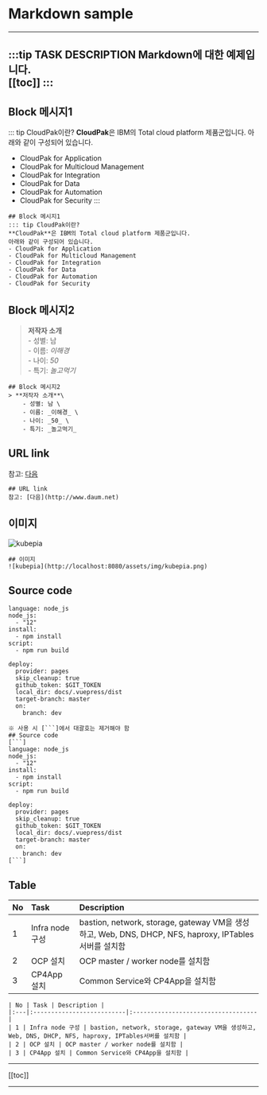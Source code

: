 # Markdown sample
---
:::tip TASK DESCRIPTION
Markdown에 대한 예제입니다.  
[[toc]]
:::
---

## Block 메시지1
::: tip CloudPak이란?
**CloudPak**은 IBM의 Total cloud platform 제품군입니다.
아래와 같이 구성되어 있습니다.
- CloudPak for Application
- CloudPak for Multicloud Management
- CloudPak for Integration
- CloudPak for Data
- CloudPak for Automation
- CloudPak for Security
:::
```
## Block 메시지1
::: tip CloudPak이란?
**CloudPak**은 IBM의 Total cloud platform 제품군입니다.
아래와 같이 구성되어 있습니다.
- CloudPak for Application
- CloudPak for Multicloud Management
- CloudPak for Integration
- CloudPak for Data
- CloudPak for Automation
- CloudPak for Security
```

## Block 메시지2
> **저작자 소개**\
    - 성별: 남 \
    - 이름: _이해경_ \
    - 나이: _50_ \
    - 특기: _놀고먹기_
```
## Block 메시지2
> **저작자 소개**\
    - 성별: 남 \
    - 이름: _이해경_ \
    - 나이: _50_ \
    - 특기: _놀고먹기_
```

## URL link 
참고: [다음](http://www.daum.net)
```
## URL link 
참고: [다음](http://www.daum.net)
```

## 이미지 
![kubepia](http://localhost:8080/assets/img/kubepia.png)
```
## 이미지 
![kubepia](http://localhost:8080/assets/img/kubepia.png)
```

## Source code
``` 
language: node_js
node_js:
  - "12"
install:
  - npm install
script:
  - npm run build

deploy:
  provider: pages
  skip_cleanup: true
  github_token: $GIT_TOKEN
  local_dir: docs/.vuepress/dist
  target-branch: master
  on:
    branch: dev
```
```
※ 사용 시 [```]에서 대괄호는 제거해야 함
## Source code
[```] 
language: node_js
node_js:
  - "12"
install:
  - npm install
script:
  - npm run build

deploy:
  provider: pages
  skip_cleanup: true
  github_token: $GIT_TOKEN
  local_dir: docs/.vuepress/dist
  target-branch: master
  on:
    branch: dev
[```]
```

## Table
| No | Task | Description |
|:---|:--------------------------|:-----------------------------------|
| 1 | Infra node 구성 | bastion, network, storage, gateway VM을 생성하고, Web, DNS, DHCP, NFS, haproxy, IPTables서버를 설치함 |
| 2 | OCP 설치 | OCP master / worker node를 설치함 |
| 3 | CP4App 설치 | Common Service와 CP4App을 설치함 |
```
| No | Task | Description |
|:---|:--------------------------|:-----------------------------------|
| 1 | Infra node 구성 | bastion, network, storage, gateway VM을 생성하고, Web, DNS, DHCP, NFS, haproxy, IPTables서버를 설치함 |
| 2 | OCP 설치 | OCP master / worker node를 설치함 |
| 3 | CP4App 설치 | Common Service와 CP4App을 설치함 |
```
---
[[toc]]

---
<disqus/>
